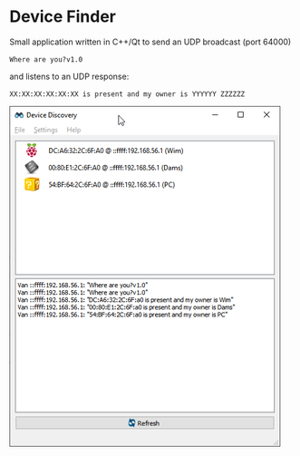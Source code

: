 # Device Finder

Small application written in C++/Qt to send an UDP broadcast (port 64000) 

	Where are you?v1.0
	
and listens to an UDP response:

	XX:XX:XX:XX:XX:XX is present and my owner is YYYYYY ZZZZZZ
	
![Screenshot](doc/img/screenshot.png)
